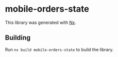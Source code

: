 # mobile-orders-state

This library was generated with [Nx](https://nx.dev).

## Building

Run `nx build mobile-orders-state` to build the library.

